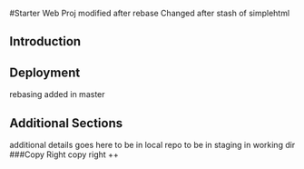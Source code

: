 #Starter Web Proj
modified after rebase
Changed after stash of simplehtml
## Introduction
## Deployment
rebasing added in master
## Additional Sections
additional details goes here
to be in local repo
to be in staging
in working dir
###Copy Right
copy right ++
